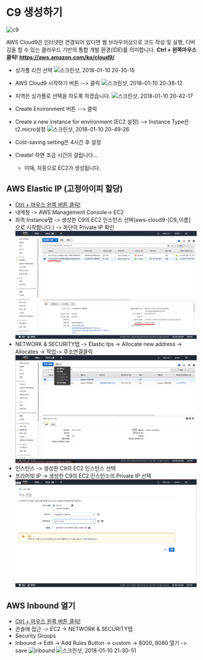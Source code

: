 # C9 생성하기
![c9](https://i.imgur.com/rzZMKYN.png)

AWS Cloud9은 인터넷만 연결되어 있다면 웹 브라우저상으로 코드 작성 및 실행, 디버깅을 할 수 있는 클라우드 기반의 통합 개발 환경(IDE)를 의미합니다.
**Ctrl + 왼쪽마우스 클릭!**
**https://aws.amazon.com/ko/cloud9/**
<br>

* 싱가폴 리전 선택
![스크린샷, 2018-01-10 20-35-15](https://i.imgur.com/C4v5zVW.png)

* AWS Cloud9 시작하기 버튼 --> 클릭
![스크린샷, 2018-01-10 20-38-12](https://i.imgur.com/jDNs9SR.png)
* 지역은 싱가폴로 선택을 하도록 하겠습니다.
![스크린샷, 2018-01-10 20-42-17](https://i.imgur.com/G1HBFzt.png)
* Create Environment 버튼 --> 클릭
* Create a new instance for environment (EC2 설정) --> Instance Type은 t2.micro설정
![스크린샷, 2018-01-10 20-49-26](https://i.imgur.com/5ivNdsk.png)
* Cost-saving setting은 4시간 후 설정
* Create! 하면 조금 시간이 걸립니다...
    * 이때, 자동으로 EC2가 생성됩니다.

## AWS Elastic IP (고정아이피 할당)
* [Ctrl + 마우스 왼쪽 버튼 클릭!](https://aws.amazon.com/ko/)
* 내계정 -> AWS Management Console-> EC2
* 좌측 Instance탭 -> 생성한 C9의 EC2 인스턴스 선택(aws-cloud9-[C9_이름] 으로 시작합니다.) -> 하단의 Private IP 확인
![Instance](images/Instance.png)
* NETWORK & SECURITY탭 -> Elastic Ips -> Allocate new address -> Allocates -> 작업-> 주소연결클릭
![Instance](images/elasticIP_1.png)
* 인스턴스 -> 생성한 C9의 EC2 인스턴스 선택
* 프라이빗 IP -> 생성한 C9의 EC2 인스턴스의 Private IP 선택
![Instance](images/elasticIP_2.png)

## AWS Inbound 열기
* [Ctrl + 마우스 왼쪽 버튼 클릭!](https://aws.amazon.com/ko/)
* 콘솔에 접근  -> EC2 -> NETWORK & SECURITY탭
* Security Groups
* Inbound -> Edit  -> Add Rules Button -> custom -> 8000, 8080 열기 -> save
![inbound](https://i.imgur.com/MLrtqy2.png)
![스크린샷, 2018-01-10 21-30-51](https://i.imgur.com/1T7SqP1.png)
